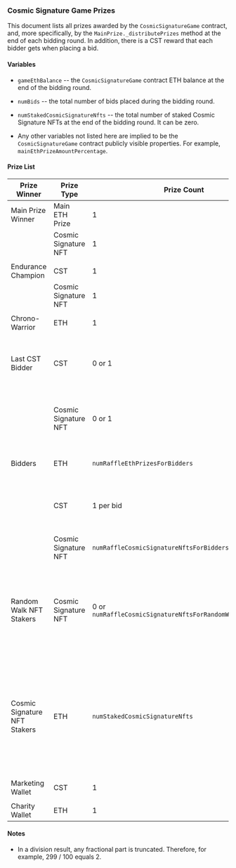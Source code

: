 ### Cosmic Signature Game Prizes

This document lists all prizes awarded by the `CosmicSignatureGame` contract, and, more specifically, by the `MainPrize._distributePrizes` method at the end of each bidding round. In addition, there is a CST reward that each bidder gets when placing a bid.

#### Variables

- `gameEthBalance` -- the `CosmicSignatureGame` contract ETH balance at the end of the bidding round.

- `numBids` -- the total number of bids placed during the bidding round.

- `numStakedCosmicSignatureNfts` -- the total number of staked Cosmic Signature NFTs at the end of the bidding round. It can be zero.

- Any other variables not listed here are implied to be the `CosmicSignatureGame` contract publicly visible properties. For example, `mainEthPrizeAmountPercentage`.

#### Prize List

| Prize Winner | Prize Type | Prize Count | Prize Amount | Notes |
|----------------|-------------|--------------|----------------|--------|
| Main Prize Winner | Main ETH Prize | 1 | `gameEthBalance * mainEthPrizeAmountPercentage / 100` |  |
|  | Cosmic Signature NFT | 1 | 1 |  |
|  |  |  |  |  |
| Endurance Champion | CST | 1 | `numBids * cstPrizeAmountMultiplier` |  |
|  | Cosmic Signature NFT | 1 | 1 |  |
|  |  |  |  |  |
| Chrono-Warrior | ETH | 1 | `gameEthBalance * chronoWarriorEthPrizeAmountPercentage / 100` |  |
|  |  |  |  |  |
| Last CST Bidder | CST | 0 or 1 | `numBids * cstPrizeAmountMultiplier` | If nobody placed a CST bid, nobody would get this prize. |
|  | Cosmic Signature NFT | 0 or 1 | 1 | If nobody placed a CST bid, nobody would get this prize. |
|  |  |  |  |  |
| Bidders | ETH | `numRaffleEthPrizesForBidders` | `gameEthBalance * raffleTotalEthPrizeAmountForBiddersPercentage / 100 / numRaffleEthPrizesForBidders` | Bids are picked randomly. |
|  | CST | 1 per bid | `cstRewardAmountForBidding` | On each bid, the bidder gets rewarded with CST. |
|  | Cosmic Signature NFT | `numRaffleCosmicSignatureNftsForBidders` | 1 | Bids are picked randomly. |
|  |  |  |  |  |
| Random Walk NFT Stakers | Cosmic Signature NFT | 0 or `numRaffleCosmicSignatureNftsForRandomWalkNftStakers` | 1 | Staked RW NFTs are picked randomly. If there are no staked RW NFTs, nobody would get this prize. |
|  |  |  |  |  |
| Cosmic Signature NFT Stakers | ETH | `numStakedCosmicSignatureNfts` | `gameEthBalance * cosmicSignatureNftStakingTotalEthRewardAmountPercentage / 100 / numStakedCosmicSignatureNfts` | The same amount is awarded per staked CS NFT.  If there are no staked CS NFTs, this prize would be transferred to Charity Wallet. |
|  |  |  |  |  |
| Marketing Wallet | CST | 1 | `marketingWalletCstContributionAmount` |  |
|  |  |  |  |  |
| Charity Wallet | ETH | 1 | `gameEthBalance * charityEthDonationAmountPercentage / 100` |  |

#### Notes

- In a division result, any fractional part is truncated. Therefore, for example, 299 / 100 equals 2.
